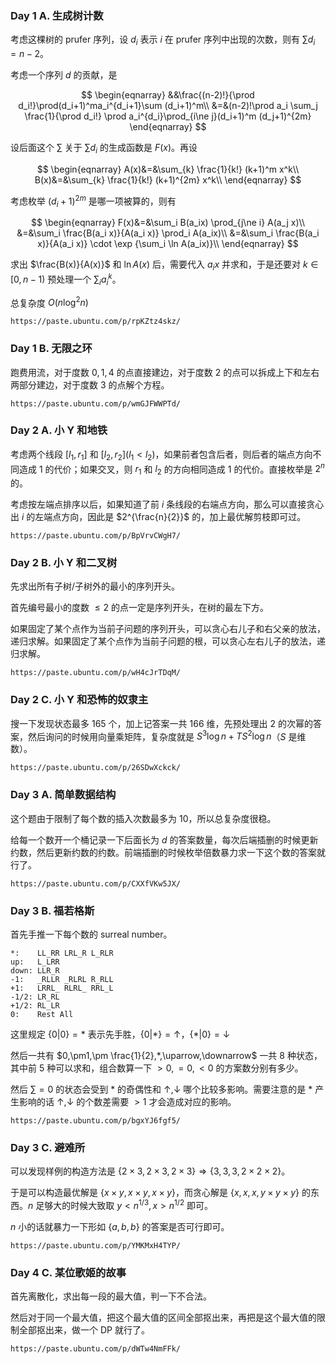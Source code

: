 ### Day 1 A. 生成树计数

考虑这棵树的 $\mathrm{prufer}$ 序列，设 $d_i$ 表示 $i$ 在 $\mathrm{prufer}$ 序列中出现的次数，则有 $\sum d_i = n - 2$。

考虑一个序列 $d$ 的贡献，是

$$
\begin{eqnarray}
&&\frac{(n-2)!}{\prod d_i!}\prod(d_i+1)^ma_i^{d_i+1}\sum (d_i+1)^m\\
&=&(n-2)!\prod a_i \sum_j \frac{1}{\prod d_i!} \prod a_i^{d_i}\prod_{i\ne j}(d_i+1)^m (d_j+1)^{2m}
\end{eqnarray}
$$

设后面这个 $\sum$ 关于 $\sum d_i$ 的生成函数是 $F(x)$。再设

$$
\begin{eqnarray}
A(x)&=&\sum_{k} \frac{1}{k!} (k+1)^m x^k\\
B(x)&=&\sum_{k} \frac{1}{k!} (k+1)^{2m} x^k\\
\end{eqnarray}
$$

考虑枚举 $(d_i+1)^{2m}$ 是哪一项被算的，则有

$$
\begin{eqnarray}
F(x)&=&\sum_i B(a_ix) \prod_{j\ne i} A(a_j x)\\
&=&\sum_i \frac{B(a_i x)}{A(a_i x)} \prod_i A(a_ix)\\
&=&\sum_i \frac{B(a_i x)}{A(a_i x)} \cdot \exp {\sum_i \ln A(a_ix)}\\
\end{eqnarray}
$$

求出 $\frac{B(x)}{A(x)}$ 和 $\ln A(x)$ 后，需要代入 $a_ix$ 并求和，于是还要对 $k\in [0,n-1)$ 预处理一个 $\sum_i a_i^k$。

总复杂度 $O(n\log^2 n)$

```
https://paste.ubuntu.com/p/rpKZtz4skz/
```

### Day 1 B. 无限之环

跑费用流，对于度数 $0,1,4$ 的点直接建边，对于度数 $2$ 的点可以拆成上下和左右两部分建边，对于度数 $3$ 的点解个方程。

```
https://paste.ubuntu.com/p/wmGJFWWPTd/
```

### Day 2 A. 小 Y 和地铁

考虑两个线段 $[l_1,r_1]$ 和 $[l_2,r_2](l_1<l_2)$，如果前者包含后者，则后者的端点方向不同造成 $1$ 的代价；如果交叉，则 $r_1$ 和 $l_2$ 的方向相同造成 $1$ 的代价。直接枚举是 $2^n$ 的。

考虑按左端点排序以后，如果知道了前 $i$ 条线段的右端点方向，那么可以直接贪心出 $i$ 的左端点方向，因此是 $2^{\frac{n}{2}}$ 的，加上最优解剪枝即可过。

```
https://paste.ubuntu.com/p/BpVrvCWgH7/
```

### Day 2 B. 小 Y 和二叉树

先求出所有子树/子树外的最小的序列开头。

首先编号最小的度数 $\le 2$ 的点一定是序列开头，在树的最左下方。

如果固定了某个点作为当前子问题的序列开头，可以贪心右儿子和右父亲的放法，递归求解。如果固定了某个点作为当前子问题的根，可以贪心左右儿子的放法，递归求解。

```
https://paste.ubuntu.com/p/wH4cJrTDqM/
```

### Day 2 C. 小 Y 和恐怖的奴隶主

搜一下发现状态最多 $165$ 个，加上记答案一共 $166$ 维，先预处理出 $2$ 的次幂的答案，然后询问的时候用向量乘矩阵，复杂度就是 $S^3\log n + T S^2 \log n$（$S$ 是维数）。

```
https://paste.ubuntu.com/p/26SDwXckck/
```

### Day 3 A. 简单数据结构

这个题由于限制了每个数的插入次数最多为 $10$，所以总复杂度很稳。

给每一个数开一个桶记录一下后面长为 $d$ 的答案数量，每次后端插删的时候更新约数，然后更新约数的约数。前端插删的时候枚举倍数暴力求一下这个数的答案就行了。

```
https://paste.ubuntu.com/p/CXXfVKw5JX/
```

### Day 3 B. 福若格斯

首先手推一下每个数的 surreal number。

```
*:    LL_RR LRL_R L_RLR
up:   L_LRR
down: LLR_R
-1:   _RLLR _RLRL R_RLL
+1:   LRRL_ RLRL_ RRL_L
-1/2: LR_RL
+1/2: RL_LR
0:    Rest All
```

这里规定 $\{0|0\}=*$ 表示先手胜，$\{0|*\}=\uparrow$，$\{*|0\}=\downarrow$

然后一共有 $0,\pm1,\pm \frac{1}{2},*,\uparrow,\downarrow$ 一共 $8$ 种状态，其中前 $5$ 种可以求和，组合数算一下 $>0,=0,<0$ 的方案数分别有多少。

然后 $\sum =0$ 的状态会受到 $*$ 的奇偶性和 $\uparrow,\downarrow$ 哪个比较多影响。需要注意的是 $*$ 产生影响的话 $\uparrow,\downarrow$ 的个数差需要 $>1$ 才会造成对应的影响。

```
https://paste.ubuntu.com/p/bgxYJ6fgf5/
```

### Day 3 C. 避难所

可以发现样例的构造方法是 $\{2\times 3,2\times 3,2\times 3\} \Rightarrow \{3,3,3,2\times 2\times 2\}$。

于是可以构造最优解是 $\{x\times y,x\times y,x\times y\}$，而贪心解是 $\{x,x,x,y\times y\times y\}$ 的东西。$n$ 足够大的时候大致取 $y < n^{1/3},x>n^{1/2}$ 即可。

$n$ 小的话就暴力一下形如 $\{a,b,b\}$ 的答案是否可行即可。

```
https://paste.ubuntu.com/p/YMKMxH4TYP/
```

### Day 4 C. 某位歌姬的故事

首先离散化，求出每一段的最大值，判一下不合法。

然后对于同一个最大值，把这个最大值的区间全部抠出来，再把是这个最大值的限制全部抠出来，做一个 DP 就行了。

```
https://paste.ubuntu.com/p/dWTw4NmFFk/
```

